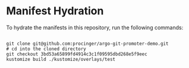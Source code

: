 
# Manifest Hydration

To hydrate the manifests in this repository, run the following commands:

```shell

git clone git@github.com:procinger/argo-git-promoter-demo.git
# cd into the cloned directory
git checkout 3bd53a65899fd4914c3c1f09595dbd268e5f9eec
kustomize build ./kustomize/overlays/test
```